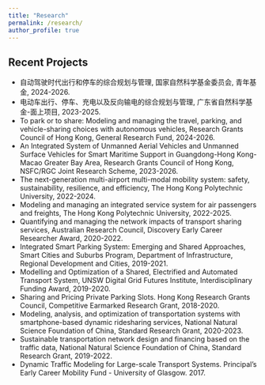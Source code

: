 ```yaml
---
title: "Research"
permalink: /research/
author_profile: true
---
```


Recent Projects 
-----------

* 自动驾驶时代出行和停车的综合规划与管理, 国家自然科学基金委员会, 青年基金, 2024-2026.
* 电动车出行、停车、充电以及反向输电的综合规划与管理, 广东省自然科学基金-面上项目, 2023-2025.
* To park or to share: Modeling and managing the travel, parking, and vehicle-sharing choices with autonomous vehicles, Research Grants Council of Hong Kong, General Research Fund, 2024-2026.
* An Integrated System of Unmanned Aerial Vehicles and Unmanned Surface Vehicles for Smart Maritime Support in Guangdong-Hong Kong-Macao Greater Bay Area,  Research Grants Council of Hong Kong, NSFC/RGC Joint Research Scheme, 2023-2026.
* The next-generation multi-airport multi-modal mobility system: safety, sustainability, resilience, and efficiency, The Hong Kong Polytechnic University, 2022-2024.
* Modeling and managing an integrated service system for air passengers and freights, The Hong Kong Polytechnic University, 2022-2025.
* Quantifying and managing the network impacts of transport sharing services, Australian Research Council, Discovery Early Career Researcher Award, 2020-2022.
* Integrated Smart Parking System: Emerging and Shared Approaches, Smart Cities and Suburbs Program, Department of Infrastructure, Regional Development and Cities, 2019-2021.
* Modelling and Optimization of a Shared, Electrified and Automated Transport System, UNSW Digital Grid Futures Institute, Interdisciplinary Funding Award, 2019-2020.
* Sharing and Pricing Private Parking Slots. Hong Kong Research Grants Council, Competitive Earmarked Research Grant, 2018-2020.
* Modeling, analysis, and optimization of transportation systems with smartphone-based dynamic ridesharing services, National Natural Science Foundation of China, Standard Research Grant, 2020-2023.
* Sustainable transportation network design and financing based on the traffic data, National Natural Science Foundation of China, Standard Research Grant, 2019-2022.
* Dynamic Traffic Modeling for Large-scale Transport Systems. Principal’s Early Career Mobility Fund - University of Glasgow. 2017.

